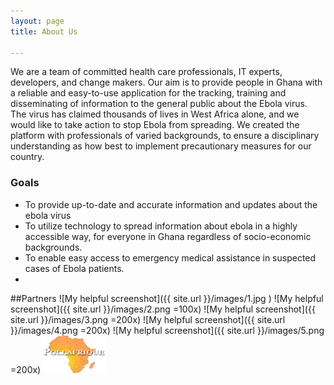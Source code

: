 ```yaml
---
layout: page
title: About Us

---
```

We are a team of committed health care professionals, IT experts, developers, and change makers. Our aim is to provide people in Ghana with a reliable and easy-to-use application for the tracking, training and disseminating of information to the general public about the Ebola virus. The virus has claimed thousands of lives in West Africa alone, and we would like to take action to stop Ebola from spreading. We created the platform with professionals of varied backgrounds, to ensure a disciplinary understanding as how best to implement precautionary measures for our country.
### Goals
+ To provide up-to-date and accurate information and updates about the ebola virus
+ To utilize technology to spread information about ebola in a highly accessible way, for everyone in Ghana regardless of socio-economic backgrounds.
+ To enable easy access to emergency medical assistance in suspected cases of Ebola patients.
+ 

##Partners
![My helpful screenshot]({{ site.url }}/images/1.jpg )
![My helpful screenshot]({{ site.url }}/images/2.png =100x)
![My helpful screenshot]({{ site.url }}/images/3.png =200x)
![My helpful screenshot]({{ site.url }}/images/4.png =200x)
![My helpful screenshot]({{ site.url }}/images/5.png =200x)
<img src="/images/3.png" alt="img text" width="100" height="60"/>
